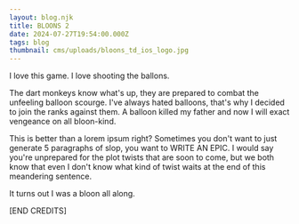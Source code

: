 ```yaml
---
layout: blog.njk
title: BLOONS 2
date: 2024-07-27T19:54:00.000Z
tags: blog
thumbnail: cms/uploads/bloons_td_ios_logo.jpg
---
```

I love this game. I love shooting the ballons.

The dart monkeys know what's up, they are prepared to combat the unfeeling balloon scourge. I've always hated balloons, that's why I decided to join the ranks against them. A balloon killed my father and now I will exact vengeance on all bloon-kind.

This is better than a lorem ipsum right? Sometimes you don't want to just generate 5 paragraphs of slop, you want to WRITE AN EPIC. I would say you're unprepared for the plot twists that are soon to come, but we both know that even I don't know what kind of twist waits at the end of this meandering sentence.

It turns out I was a bloon all along.

\[END CREDITS]
